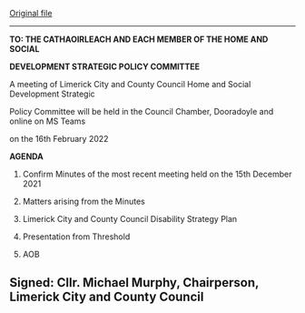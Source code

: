 [Original file](https://www.limerick.ie/sites/default/files/media/documents/2022-02/1602022_spc_agenda.pdf)

---
**TO: THE CATHAOIRLEACH AND EACH MEMBER OF THE HOME AND SOCIAL**

**DEVELOPMENT STRATEGIC POLICY COMMITTEE**

A meeting of Limerick City and County Council Home and Social Development Strategic

Policy Committee will be held in the Council Chamber, Dooradoyle and online on MS Teams

on the 16th February 2022

**AGENDA**

1. Confirm Minutes of the most recent meeting held on the 15th December 2021

2. Matters arising from the Minutes

3. Limerick City and County Council Disability Strategy Plan

4. Presentation from Threshold

5. AOB

Signed: Cllr. Michael Murphy, Chairperson, Limerick City and County Council
---
